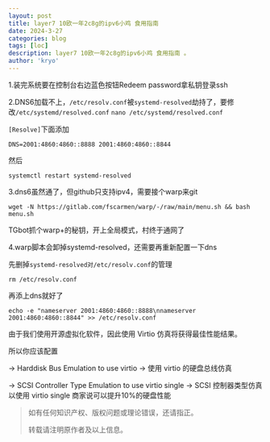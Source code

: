 ```yaml
---
layout: post
title: layer7 10欧一年2c8g的ipv6小鸡 食用指南 
date: 2024-3-27
categories: blog
tags: [loc]
description: layer7 10欧一年2c8g的ipv6小鸡 食用指南 。
author: 'kryo'
---
```


1.装完系统要在控制台右边蓝色按钮Redeem password拿私钥登录ssh

2.DNS6加载不上，`/etc/resolv.conf`被`systemd-resolved`劫持了，要修改`/etc/systemd/resolved.conf`
`nano /etc/systemd/resolved.conf`

`[Resolve]`下面添加

`DNS=2001:4860:4860::8888 2001:4860:4860::8844`

然后

`systemctl restart systemd-resolved`


3.dns6虽然通了，但github只支持ipv4，需要接个warp来git

`wget -N https://gitlab.com/fscarmen/warp/-/raw/main/menu.sh && bash menu.sh`

TGbot抓个warp+的秘钥，开上全局模式，村终于通网了

4.warp脚本会卸掉systemd-resolved，还需要再重新配置一下dns

先删掉`systemd-resolved对/etc/resolv.conf`的管理

`rm /etc/resolv.conf`

再添上dns就好了

`echo -e "nameserver 2001:4860:4860::8888\nnameserver 2001:4860:4860::8844" >> /etc/resolv.conf`


由于我们使用开源虚拟化软件，因此使用 Virtio 仿真将获得最佳性能结果。

所以你应该配置

-> Harddisk Bus Emulation to use virtio
-> 使用 virtio 的硬盘总线仿真

-> SCSI Controller Type Emulation to use virtio single
-> SCSI 控制器类型仿真以使用 virtio single
商家说可以提升10%的硬盘性能

> 如有任何知识产权、版权问题或理论错误，还请指正。
>
> 转载请注明原作者及以上信息。
